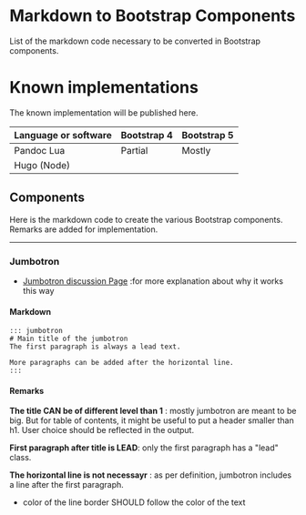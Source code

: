 # Markdown to Bootstrap Components


List of the markdown code necessary to be converted in Bootstrap components.

# Known implementations
The known implementation will be published here.

| Language or software | Bootstrap 4 | Bootstrap 5 |
| ----- | ----- | ----- |
| Pandoc Lua | Partial | Mostly |
| Hugo (Node) |  |  |


## Components

Here is the markdown code to create the various Bootstrap components. Remarks are added for implementation.

----

### Jumbotron



* [Jumbotron discussion Page](https://github.com/fxpar/Markdown-to-Bootstrap/wiki/Jumbotron)  :for more explanation about why it works this way


#### Markdown

```
::: jumbotron
# Main title of the jumbotron
The first paragraph is always a lead text.

More paragraphs can be added after the horizontal line.
:::
```

#### Remarks

**The title CAN be of different level than 1** : mostly jumbotron are meant to be big. But for table of contents, it might be useful to put a header smaller than h1. User choice should be reflected in the output.

**First paragraph after title is LEAD**: only the first paragraph has a "lead" class.

**The horizontal line is not necessayr** : as per definition, jumbotron includes a line after the first paragraph. 
* color of the line border SHOULD follow the color of the text



